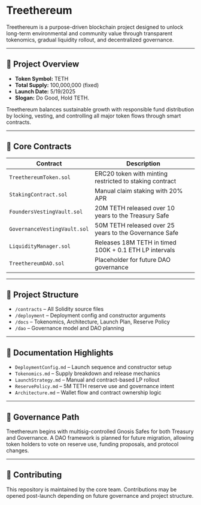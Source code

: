 # Treethereum

Treethereum is a purpose-driven blockchain project designed to unlock long-term environmental and community value through transparent tokenomics, gradual liquidity rollout, and decentralized governance.

---

## 🌱 Project Overview

- **Token Symbol:** TETH  
- **Total Supply:** 100,000,000 (fixed)  
- **Launch Date:** 5/19/2025  
- **Slogan:** Do Good, Hold TETH.

Treethereum balances sustainable growth with responsible fund distribution by locking, vesting, and controlling all major token flows through smart contracts.

---

## 🔐 Core Contracts

| Contract                    | Description                                                  |
|-----------------------------|--------------------------------------------------------------|
| `TreethereumToken.sol`      | ERC20 token with minting restricted to staking contract      |
| `StakingContract.sol`       | Manual claim staking with 20% APR                            |
| `FoundersVestingVault.sol`  | 20M TETH released over 10 years to the Treasury Safe         |
| `GovernanceVestingVault.sol`| 50M TETH released over 25 years to the Governance Safe       |
| `LiquidityManager.sol`      | Releases 18M TETH in timed 100K + 0.1 ETH LP intervals        |
| `TreethereumDAO.sol`        | Placeholder for future DAO governance                        |

---

## 📂 Project Structure

- `/contracts` – All Solidity source files
- `/deployment` – Deployment config and constructor arguments
- `/docs` – Tokenomics, Architecture, Launch Plan, Reserve Policy
- `/dao` – Governance model and DAO planning

---

## 📄 Documentation Highlights

- `DeploymentConfig.md` – Launch sequence and constructor setup
- `Tokenomics.md` – Supply breakdown and release mechanics
- `LaunchStrategy.md` – Manual and contract-based LP rollout
- `ReservePolicy.md` – 5M TETH reserve use and governance intent
- `Architecture.md` – Wallet flow and contract ownership logic

---

## 🔮 Governance Path

Treethereum begins with multisig-controlled Gnosis Safes for both Treasury and Governance. A DAO framework is planned for future migration, allowing token holders to vote on reserve use, funding proposals, and protocol changes.

---

## 🤝 Contributing

This repository is maintained by the core team. Contributions may be opened post-launch depending on future governance and project structure.

